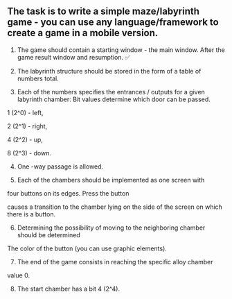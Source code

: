 ## The task is to write a simple maze/labyrinth game - you can use any language/framework to create a game in a mobile version.

1. The game should contain a starting window - the main window. After the game result window and resumption. ✅

2. The labyrinth structure should be stored in the form of a table of numbers total.

3. Each of the numbers specifies the entrances / outputs for a given labyrinth chamber: Bit values determine which door can be passed.

1 (2^0) - left,

2 (2^1) - right,

4 (2^2) - up,

8 (2^3) - down.

4. One -way passage is allowed.

5. Each of the chambers should be implemented as one screen with

four buttons on its edges. Press the button

causes a transition to the chamber lying on the side of the screen on which there is a button.

6. Determining the possibility of moving to the neighboring chamber should be determined

The color of the button (you can use graphic elements).

7. The end of the game consists in reaching the specific alloy chamber

value 0.

8. The start chamber has a bit 4 (2^4).

